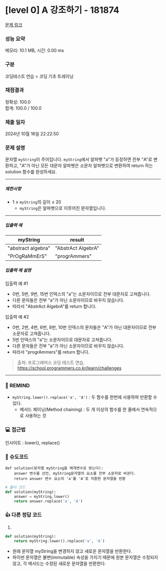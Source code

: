 # [level 0] A 강조하기 - 181874 

[문제 링크](https://school.programmers.co.kr/learn/courses/30/lessons/181874?language=python3) 

### 성능 요약

메모리: 10.1 MB, 시간: 0.00 ms

### 구분

코딩테스트 연습 > 코딩 기초 트레이닝

### 채점결과

정확성: 100.0<br/>합계: 100.0 / 100.0

### 제출 일자

2024년 10월 16일 22:22:50

### 문제 설명

<p>문자열 <code>myString</code>이 주어집니다. <code>myString</code>에서 알파벳 "a"가 등장하면 전부 "A"로 변환하고, "A"가 아닌 모든 대문자 알파벳은 소문자 알파벳으로 변환하여 return 하는 solution 함수를 완성하세요.</p>

<hr>

<h5>제한사항</h5>

<ul>
<li>1 ≤ <code>myString</code>의 길이 ≤ 20

<ul>
<li><code>myString</code>은 알파벳으로 이루어진 문자열입니다.</li>
</ul></li>
</ul>

<hr>

<h5>입출력 예</h5>
<table class="table">
        <thead><tr>
<th>myString</th>
<th>result</th>
</tr>
</thead>
        <tbody><tr>
<td>"abstract algebra"</td>
<td>"AbstrAct AlgebrA"</td>
</tr>
<tr>
<td>"PrOgRaMmErS"</td>
<td>"progrAmmers"</td>
</tr>
</tbody>
      </table>
<h5>입출력 예 설명</h5>

<p>입출력 예 #1</p>

<ul>
<li>0번, 5번, 9번, 15번 인덱스의 "a"는 소문자이므로 전부 대문자로 고쳐줍니다.</li>
<li>다른 문자들은 전부 "a"가 아닌 소문자이므로 바꾸지 않습니다.</li>
<li>따라서 "AbstrAct AlgebrA"를 return 합니다.</li>
</ul>

<p>입출력 예 #2</p>

<ul>
<li>0번, 2번, 4번, 6번, 8번, 10번 인덱스의 문자들은 "A"가 아닌 대문자이므로 전부 소문자로 고쳐줍니다.</li>
<li>5번 인덱스의 "a"는 소문자이므로 대문자로 고쳐줍니다.</li>
<li>다른 문자들은 전부 "a"가 아닌 소문자이므로 바꾸지 않습니다.</li>
<li>따라서 "progrAmmers"를 return 합니다.</li>
</ul>


> 출처: 프로그래머스 코딩 테스트 연습, https://school.programmers.co.kr/learn/challenges
---
### 🤔 REMIND
- `myString.lower().replace('a', 'A')` : 두 함수를 한번에 사용하여 반환할 수 있다.
    - 메서드 체이닝(Method chaining) : 두 개 이상의 함수를 한 줄에서 연속적으로 사용하는 것

### 💻 접근법
인사이트 : lower(), replace()

### 📝 슈도코드
```
def solution(문자열 myString을 매개변수로 받는다):
    answer 변수를 선언, myString문자열의 요소를 전부 소문자로 바꾼다.
    return answer 변수 요소의 'a'를 'A'로 치환한 문자열을 반환
```
```python
# 풀이 코드
def solution(myString):
    answer = myString.lower()
    return answer.replace('a', 'A')
```

### 👍 다른 정답 코드
1.
```python
def solution(myString):
    return myString.lower().replace('a', 'A')
```
- 원래 문자열 myString을 변경하지 않고 새로운 문자열을 반환한다.
- 파이썬 문자열은 불변(immutable) 속성을 가지기 때문에 원본 문자열은 수정되지 않고, 각 메서드는 수정된 새로운 문자열을 반환한다.
